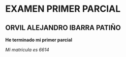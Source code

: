 # EXAMEN PRIMER PARCIAL
## ORVIL ALEJANDRO IBARRA PATIÑO

**He terminado mi primer parcial** 

*Mi matricula es 6614*
